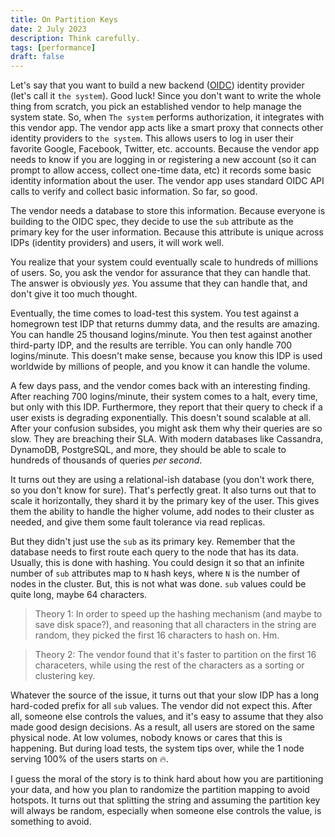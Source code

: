 ```yaml
---
title: On Partition Keys
date: 2 July 2023
description: Think carefully.
tags: [performance]
draft: false
---
```


Let's say that you want to build a new backend ([OIDC](https://openid.net/developers/how-connect-works/)) identity provider (let's call it `the system`). Good luck! Since you don't want to write the whole thing from scratch, you pick an established vendor to help manage the system state. So, when `The system` performs authorization, it integrates with this vendor app. The vendor app acts like a smart proxy that connects other identity providers to `the system`. This allows users to log in user their favorite Google, Facebook, Twitter, etc. accounts. Because the vendor app needs to know if you are logging in or registering a new account (so it can prompt to allow access, collect one-time data, etc) it records some basic identity information about the user. The vendor app uses standard OIDC API calls to verify and collect basic information. So far, so good.

The vendor needs a database to store this information. Because everyone is building to the OIDC spec, they decide to use the `sub` attribute as the primary key for the user information. Because this attribute is unique across IDPs (identity providers) and users, it will work well.

You realize that your system could eventually scale to hundreds of millions of users. So, you ask the vendor for assurance that they can handle that. The answer is obviously *yes*. You assume that they can handle that, and don't give it too much thought.

Eventually, the time comes to load-test this system. You test against a homegrown test IDP that returns dummy data, and the results are amazing. You can handle 25 thousand logins/minute. You then test against another third-party IDP, and the results are terrible. You can only handle 700 logins/minute. This doesn't make sense, because you know this IDP is used worldwide by millions of people, and you know it can handle the volume.

A few days pass, and the vendor comes back with an interesting finding. After reaching 700 logins/minute, their system comes to a halt, every time, but only with this IDP. Furthermore, they report that their query to check if a user exists is degrading exponentially. This doesn't sound scalable at all. After your confusion subsides, you might ask them why their queries are so slow. They are breaching their SLA. With modern databases like Cassandra, DynamoDB, PostgreSQL, and more, they should be able to scale to hundreds of thousands of queries *per second*.

It turns out they are using a relational-ish database (you don't work there, so you don't know for sure). That's perfectly great. It also turns out that to scale it horizontally, they shard it by the primary key of the user. This gives them the ability to handle the higher volume, add nodes to their cluster as needed, and give them some fault tolerance via read replicas.

But they didn't just use the `sub` as its primary key. Remember that the database needs to first route each query to the node that has its data. Usually, this is done with hashing. You could design it so that an infinite number of `sub` attributes map to `N` hash keys, where `N` is the number of nodes in the cluster. But, this is not what was done. `sub` values could be quite long, maybe 64 characters.

> Theory 1: In order to speed up the hashing mechanism (and maybe to save disk space?), and reasoning that all characters in the string are random, they picked the first 16 characters to hash on. Hm.

> Theory 2: The vendor found that it's faster to partition on the first 16 characeters, while using the rest of the characters as a sorting or clustering key.

Whatever the source of the issue, it turns out that your slow IDP has a long hard-coded prefix for all `sub` values. The vendor did not expect this. After all, someone else controls the values, and it's easy to assume that they also made good design decisions. As a result, all users are stored on the same physical node. At low volumes, nobody knows or cares that this is happening. But during load tests, the system tips over, while the 1 node serving 100% of the users starts on :fire:.

I guess the moral of the story is to think hard about how you are partitioning your data, and how you plan to randomize the partition mapping to avoid hotspots. It turns out that splitting the string and assuming the partition key will always be random, especially when someone else controls the value, is something to avoid.
